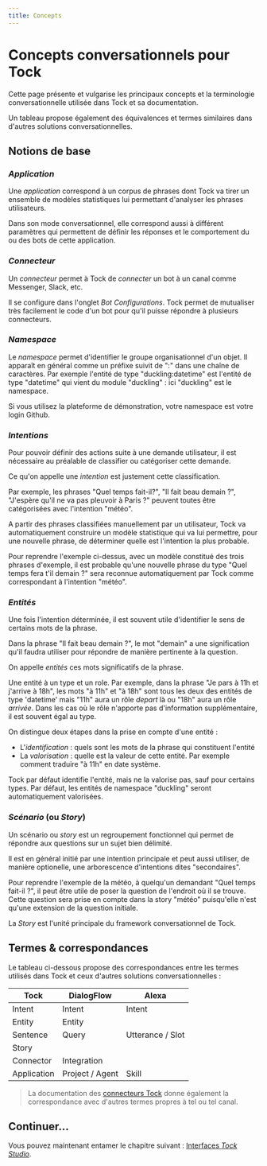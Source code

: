 ```yaml
---
title: Concepts
---
```


# Concepts conversationnels pour Tock

Cette page présente et vulgarise les principaux concepts et la terminologie conversationnelle utilisée 
dans Tock et sa documentation.

Un tableau propose également des équivalences et termes similaires dans d'autres solutions conversationnelles.

## Notions de base

### _Application_

Une _application_ correspond à un corpus de phrases dont Tock va tirer un ensemble de modèles statistiques
lui permettant d'analyser les phrases utilisateurs.

Dans son mode conversationnel, elle correspond aussi à différent paramètres 
qui permettent de définir les réponses et le comportement du ou des bots
de cette application.

### _Connecteur_

Un _connecteur_ permet à Tock de _connecter_ un bot à un canal comme Messenger, Slack, etc.

Il se configure dans l'onglet _Bot Configurations_. 
Tock permet de mutualiser très facilement le code d'un bot pour qu'il puisse répondre à 
plusieurs connecteurs. 

### _Namespace_

Le _namespace_ permet d'identifier le groupe organisationnel d'un objet. 
Il apparaît en général comme un préfixe suivit de ":" dans une chaîne de caractères.
Par exemple l'entité de type "duckling:datetime" est l'entité de type "datetime" qui vient
du module "duckling" : ici "duckling" est le namespace.

Si vous utilisez la plateforme de démonstration, votre namespace est votre login Github.

### _Intentions_

Pour pouvoir définir des actions suite à une demande utilisateur, 
il est nécessaire au préalable de classifier ou catégoriser cette demande. 

Ce qu'on appelle une _intention_ est justement cette classification.

Par exemple, les phrases "Quel temps fait-il?", "Il fait beau demain ?", "J'espère qu'il ne va pas pleuvoir à Paris ?"
peuvent toutes être catégorisées avec l'intention "météo".

A partir des phrases classifiées manuellement par un utilisateur, 
Tock va automatiquement construire un modèle statistique qui va lui permettre,
pour une nouvelle phrase, de déterminer quelle est l'intention la plus probable.

Pour reprendre l'exemple ci-dessus, avec un modèle constitué des trois phrases d'exemple, 
il est probable qu'une nouvelle phrase du type "Quel temps fera t'il demain ?" sera reconnue
automatiquement par Tock comme correspondant à l'intention "météo".

### _Entités_

Une fois l'intention déterminée, il est souvent utile d'identifier le sens de certains mots de la phrase.

Dans la phrase "Il fait beau demain ?", le mot "demain" a une signification qu'il faudra utiliser
pour répondre de manière pertinente à la question. 

On appelle _entités_ ces mots significatifs de la phrase. 

Une entité à un type et un role. Par exemple, dans la phrase "Je pars à 11h et j'arrive à 18h", 
les mots "à 11h" et "à 18h" sont tous les deux des entités de type 'datetime' 
mais "11h" aura un rôle _depart_ là ou "18h" aura un rôle _arrivée_.
Dans les cas où le rôle n'apporte pas d'information supplémentaire, il est souvent égal au type.

On distingue deux étapes dans la prise en compte d'une entité :

- L'_identification_ : quels sont les mots de la phrase qui constituent l'entité
- La _valorisation_ : quelle est la valeur de cette entité. Par exemple comment traduire "à 11h" en date système.

Tock par défaut identifie l'entité, mais ne la valorise pas, sauf pour certains types.
Par défaut, les entités de namespace "duckling" seront automatiquement valorisées.

### _Scénario_ (ou _Story_)

Un scénario ou _story_ est un regroupement fonctionnel qui permet de répondre aux questions
 sur un sujet bien délimité.
 
Il est en général initié par une intention principale et peut aussi utiliser, de manière optionelle,
une arborescence d'intentions dites "secondaires".

Pour reprendre l'exemple de la météo, à quelqu'un demandant "Quel temps fait-il ?", 
il peut être utile de poser la question de l'endroit où il se trouve. 
Cette question sera prise en compte dans la story "météo" puisqu'elle n'est qu'une extension
de la question initiale.

La _Story_ est l'unité principale du framework conversationnel de Tock.

## Termes & correspondances

Le tableau ci-dessous propose des correspondances entre les termes utilisés dans Tock et ceux d'autres 
solutions conversationnelles :

| Tock             | DialogFlow           | Alexa             |
|------------------|----------------------|-------------------|
| Intent           | Intent               | Intent            |
| Entity           | Entity               |   |   |
| Sentence         | Query                | Utterance / Slot  |
| Story            |   |   |   |
| Connector        | Integration          |   |   |
| Application      | Project / Agent      | Skill             | 

> La documentation des [connecteurs Tock](guides/canaux.md) donne également la correspondance avec d'autres termes propres à 
>tel ou tel canal.

## Continuer...

Vous pouvez maintenant entamer le chapitre suivant : [Interfaces _Tock Studio_](studio.md). 
